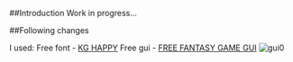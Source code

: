 ##Introduction
Work in progress...

##Following changes

I used:
Free font - [KG HAPPY](http://www.fontspace.com/kimberly-geswein/kg-happy "KG HAPPY")
Free gui - [FREE FANTASY GAME GUI](http://www.gameart2d.com/free-fantasy-game-gui.html "FREE FANTASY GAME GUI")
![gui0](https://cloud.githubusercontent.com/assets/19840443/17906772/04e4d4b8-6979-11e6-87f7-ce1b52cf1708.png)
